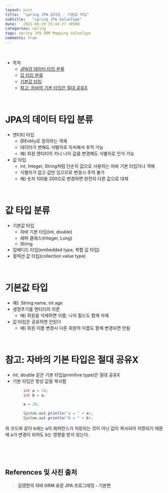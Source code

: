 ```yaml
---
layout: post
title:  "spring JPA 값타입 - 기본값 타입"
subtitle:   "spring JPA ValueType"
date:   2021-08-19 15:44:27 +0900
categories: spring
tags: spring JPA ORM Mapping ValueType
comments: true
---
```



<br>

- 목차
	- [JPA의 데이터 타입 분류](#jpa의-데이터-타입-분류)
	- [값 타입 분류](#값-타입-분류)
	- [기본값 타입](#기본값-타입)
	- [참고: 자바의 기본 타입은 절대 공유X](#참고-자바의-기본-타입은-절대-공유x)
    
<br>

# JPA의 데이터 타입 분류

- 엔티티 타입
    - @Entity로 정의하는 객체
    - 데이터가 변해도 식별자로 지속해서 추적 가능
    - 예) 회원 엔티티의 키나 나이 값을 변경해도 식별자로 인식 가능
- 값 타입
    - int, Integer, String처럼 단순히 값으로 사용하는 자바 기본 타입이나 객체
    - 식별자가 없고 값만 있으므로 변경시 추적 불가
    - 예) 숫자 100을 200으로 변경하면 완전히 다른 값으로 대체

<br>

# 값 타입 분류

- 기본값 타입
    - 자바 기본 타입(int, double) 
    - 래퍼 클래스(Integer, Long) 
    - String 
- 임베디드 타입(embedded type, 복합 값 타입) 
- 컬렉션 값 타입(collection value type)

<br>

# 기본값 타입

- 예): String name, int age 
- 생명주기를 엔티티의 의존
    - 예) 회원을 삭제하면 이름, 나이 필드도 함께 삭제
- 값 타입은 공유하면 안된다
    - 예) 회원 이름 변경시 다른 회원의 이름도 함께 변경되면 안됨

<br>

# 참고: 자바의 기본 타입은 절대 공유X

- int, double 같은 기본 타입(primitive type)은 절대 공유X 
- 기본 타입은 항상 값을 복사함

```java
        int a = 10;
        int b = a;

        a = 20;

        System.out.println("a = " + a);
        System.out.println("b = " + b);
```

위 코드와 같이 b에는 a의 레퍼런스가 저장되는 것이 아닌 값이 복사되어 저장되기 때문에 a가 변경이 되어도 b는 영향을 받지 않는다.


<br><br><br>
## References 및 사진 출처

> __김영한의 자바 ORM 표준 JPA 프로그래밍 - 기본편__